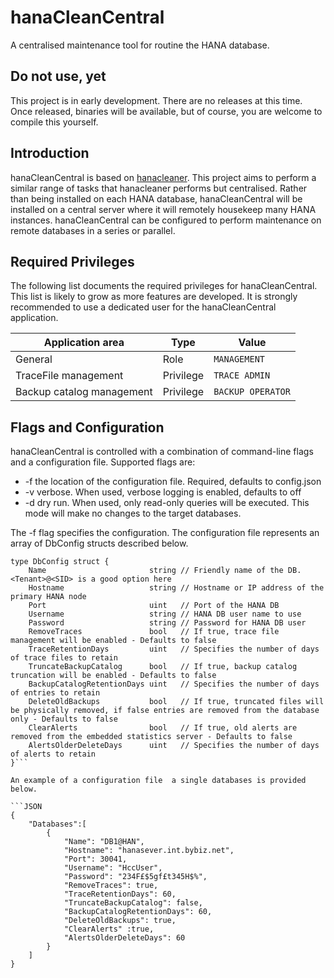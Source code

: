 # hanaCleanCentral

A centralised maintenance tool for routine the HANA database.

## Do not use, yet

This project is in early development.  There are no releases at this time.  Once released, binaries will be available, but of course, you are welcome to compile this yourself.

## Introduction

hanaCleanCentral is based on [hanacleaner](https://github.com/chriselswede/hanacleaner).  This project aims to perform a similar range of tasks that hanacleaner performs but centralised.  Rather than being installed on each HANA database, hanaCleanCentral will be installed on a central server where it will remotely housekeep many HANA instances.  hanaCleanCentral can be configured to perform maintenance on remote databases in a series or parallel.

## Required Privileges

The following list documents the required privileges for hanaCleanCentral.  This list is likely to grow as more features are developed.  It is strongly recommended to use a dedicated user for the hanaCleanCentral application.

|Application area |Type | Value |
|---|---|---|
|General|Role|`MANAGEMENT`|
|TraceFile management |Privilege|`TRACE ADMIN`|
|Backup catalog management|Privilege|`BACKUP OPERATOR`|

## Flags and Configuration

hanaCleanCentral is controlled with a combination of command-line flags and a configuration file.  Supported flags are:

* -f the location of the configuration file.  Required, defaults to config.json
* -v verbose.  When used, verbose logging is enabled, defaults to off
* -d dry run.  When used, only read-only queries will be executed.  This mode will make no changes to the target databases.

The -f flag specifies the configuration.  The configuration file represents an array of DbConfig structs described below.

```go-lang
type DbConfig struct {
    Name                       string // Friendly name of the DB.  <Tenant>@<SID> is a good option here
    Hostname                   string // Hostname or IP address of the primary HANA node
    Port                       uint   // Port of the HANA DB
    Username                   string // HANA DB user name to use
    Password                   string // Password for HANA DB user
    RemoveTraces               bool   // If true, trace file management will be enabled - Defaults to false
    TraceRetentionDays         uint   // Specifies the number of days of trace files to retain
    TruncateBackupCatalog      bool   // If true, backup catalog truncation will be enabled - Defaults to false
    BackupCatalogRetentionDays uint   // Specifies the number of days of entries to retain
    DeleteOldBackups           bool   // If true, truncated files will be physically removed, if false entries are removed from the database only - Defaults to false
    ClearAlerts                bool   // If true, old alerts are removed from the embedded statistics server - Defaults to false
    AlertsOlderDeleteDays      uint   // Specifies the number of days of alerts to retain
}```

An example of a configuration file  a single databases is provided below.

```JSON
{
    "Databases":[
        {
            "Name": "DB1@HAN",
            "Hostname": "hanasever.int.bybiz.net",
            "Port": 30041,
            "Username": "HccUser",
            "Password": "234F£$5gf£t345H$%",
            "RemoveTraces": true,
            "TraceRetentionDays": 60,
            "TruncateBackupCatalog": false,
            "BackupCatalogRetentionDays": 60,
            "DeleteOldBackups": true,
            "ClearAlerts" :true,
            "AlertsOlderDeleteDays": 60
        }
    ]
}
```
